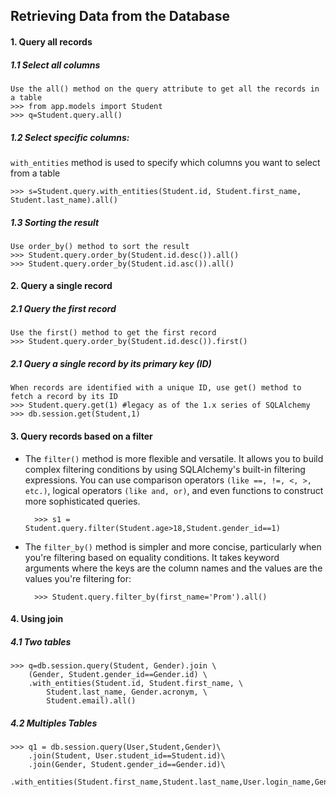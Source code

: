## Retrieving Data from the Database
#### 1. Query all records
##### 1.1 Select all columns
    Use the all() method on the query attribute to get all the records in a table
    >>> from app.models import Student
    >>> q=Student.query.all()
##### 1.2 Select specific columns:
`with_entities` method is used to specify which columns you want to select from a table

    >>> s=Student.query.with_entities(Student.id, Student.first_name, Student.last_name).all()
##### 1.3 Sorting the result

    Use order_by() method to sort the result
    >>> Student.query.order_by(Student.id.desc()).all()
    >>> Student.query.order_by(Student.id.asc()).all()
#### 2. Query a single record
##### 2.1 Query the first record
    
    Use the first() method to get the first record
    >>> Student.query.order_by(Student.id.desc()).first()
##### 2.1 Query a single record by its primary key (ID)

    When records are identified with a unique ID, use get() method to fetch a record by its ID
    >>> Student.query.get(1) #legacy as of the 1.x series of SQLAlchemy
    >>> db.session.get(Student,1)
#### 3. Query records based on a filter
* The `filter()` method is more flexible and versatile. It allows you to build complex filtering conditions by using SQLAlchemy's built-in filtering expressions. You can use comparison operators `(like ==, !=, <, >, etc.)`, logical operators `(like and, or)`, and even functions to construct more sophisticated queries.

        >>> s1 = Student.query.filter(Student.age>18,Student.gender_id==1)

* The `filter_by()` method is simpler and more concise, particularly when you're filtering based on equality conditions. It takes keyword arguments where the keys are the column names and the values are the values you're filtering for:

        >>> Student.query.filter_by(first_name='Prom').all()

#### 4. Using join
##### 4.1 Two tables
    >>> q=db.session.query(Student, Gender).join \
        (Gender, Student.gender_id==Gender.id) \
        .with_entities(Student.id, Student.first_name, \
            Student.last_name, Gender.acronym, \
            Student.email).all()
##### 4.2 Multiples Tables
    >>> q1 = db.session.query(User,Student,Gender)\
        .join(Student, User.student_id==Student.id)\
        .join(Gender, Student.gender_id==Gender.id)\
        .with_entities(Student.first_name,Student.last_name,User.login_name,Gender.acronym).all()